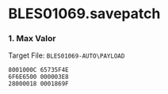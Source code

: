 # BLES01069.savepatch

### 1. Max Valor

Target File: `BLES01069-AUTO\PAYLOAD`

```
8001000C 65735F4E
6F6E6500 000003E8
28000018 0001869F
```


